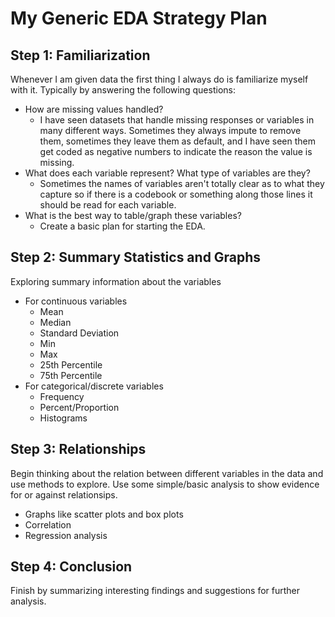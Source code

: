 # My Generic EDA Strategy Plan

## Step 1: Familiarization
Whenever I am given data the first thing I always do is familiarize myself with it. Typically by answering the following questions:

- How are missing values handled? 
    - I have seen datasets that handle missing responses or variables in many different ways. Sometimes they always impute to remove them, sometimes they leave them as default, and I have seen them get coded as negative numbers to indicate the reason the value is missing.
- What does each variable represent? What type of variables are they?
    - Sometimes the names of variables aren't totally clear as to what they capture so if there is a codebook or something along those lines it should be read for each variable.
- What is the best way to table/graph these variables?
    - Create a basic plan for starting the EDA.
## Step 2: Summary Statistics and Graphs
Exploring summary information about the variables

- For continuous variables
    - Mean
    - Median
    - Standard Deviation
    - Min
    - Max
    - 25th Percentile
    - 75th Percentile
- For categorical/discrete variables
    - Frequency
    - Percent/Proportion
    - Histograms

## Step 3: Relationships
Begin thinking about the relation between different variables in the data and use methods to explore. Use some simple/basic analysis to show evidence for or against relationsips.

- Graphs like scatter plots and box plots
- Correlation
- Regression analysis

## Step 4: Conclusion
Finish by summarizing interesting findings and suggestions for further analysis.
